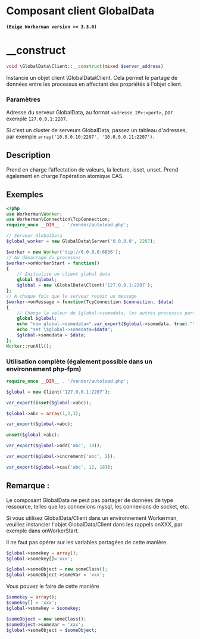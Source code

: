 # Composant client GlobalData
**``` (Exige Workerman version >= 3.3.0) ```**

# __construct
```php
void \GlobalData\Client::__construct(mixed $server_address)
```

Instancie un objet client \GlobalData\Client. Cela permet le partage de données entre les processus en affectant des propriétés à l'objet client.

### Paramètres
Adresse du serveur GlobalData, au format ```<adresse IP>:<port>```, par exemple ```127.0.0.1:2207```.

Si c'est un cluster de serveurs GlobalData, passez un tableau d'adresses, par exemple ```array('10.0.0.10:2207', '10.0.0.0.11:2207')```.

## Description
Prend en charge l’affectation de valeurs, la lecture, isset, unset.
Prend également en charge l'opération atomique CAS.


## Exemples

```php
<?php
use Workerman\Worker;
use Workerman\Connection\TcpConnection;
require_once __DIR__ . '/vendor/autoload.php';

// Serveur GlobalData
$global_worker = new GlobalData\Server('0.0.0.0', 2207);

$worker = new Worker('tcp://0.0.0.0:6636');
// Au démarrage du processus
$worker->onWorkerStart = function()
{
    // Initialise un client global data
    global $global;
    $global = new \GlobalData\Client('127.0.0.1:2207');
};
// À chaque fois que le serveur reçoit un message
$worker->onMessage = function(TcpConnection $connection, $data)
{
    // Change la valeur de $global->somedata, les autres processus partageront cette variable $global->somedata
    global $global;
    echo "now global->somedata=".var_export($global->somedata, true)."\n";
    echo "set \$global->somedata=$data";
    $global->somedata = $data;
};
Worker::runAll();
```

### Utilisation complète (également possible dans un environnement php-fpm)
```php
require_once __DIR__ . '/vendor/autoload.php';

$global = new Client('127.0.0.1:2207');

var_export(isset($global->abc));

$global->abc = array(1,2,3);

var_export($global->abc);

unset($global->abc);

var_export($global->add('abc', 10));

var_export($global->increment('abc', 2));

var_export($global->cas('abc', 12, 18));
```

## Remarque :
Le composant GlobalData ne peut pas partager de données de type ressource, telles que les connexions mysql, les connexions de socket, etc.

Si vous utilisez GlobalData/Client dans un environnement Workerman, veuillez instancier l'objet GlobalData/Client dans les rappels onXXX, par exemple dans onWorkerStart.

Il ne faut pas opérer sur les variables partagées de cette manière.
```php
$global->somekey = array();
$global->somekey[]='xxx';

$global->someObject = new someClass();
$global->someObject->someVar = 'xxx';
```
Vous pouvez le faire de cette manière
```php
$somekey = array();
$somekey[] = 'xxx';
$global->somekey = $somekey;

$someObject = new someClass();
$someObject->someVar = 'xxx';
$global->someObject = $someObject;
```
